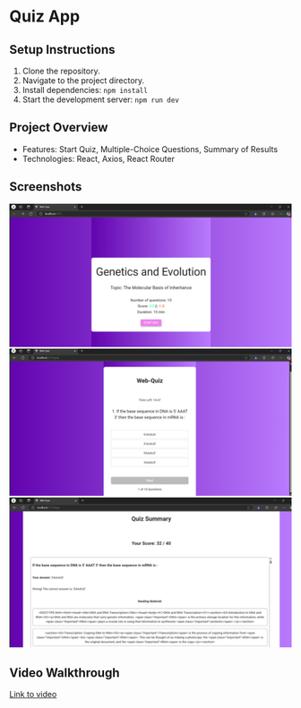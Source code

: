 # Quiz App

## Setup Instructions
1. Clone the repository.
2. Navigate to the project directory.
3. Install dependencies: `npm install`
4. Start the development server: `npm run dev`

## Project Overview
- Features: Start Quiz, Multiple-Choice Questions, Summary of Results
- Technologies: React, Axios, React Router

## Screenshots
![Start Screen](screenshots/start.png)
![Question Screen](screenshots/question.png)
![Summary Screen](screenshots/summary.png)

## Video Walkthrough
[Link to video](https://www.youtube.com/...)
